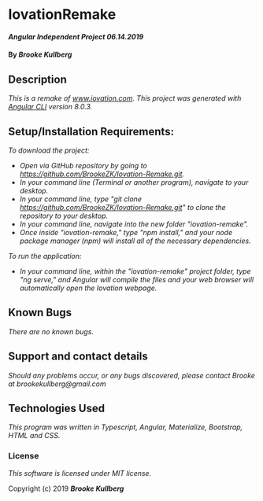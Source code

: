 # IovationRemake

#### _Angular Independent Project 06.14.2019_

#### By _Brooke Kullberg_

## Description
_This is a remake of www.iovation.com. This project was generated with [Angular CLI](https://github.com/angular/angular-cli) version 8.0.3._

## Setup/Installation Requirements:

_To download the project:_

* _Open via GitHub repository by going to <https://github.com/BrookeZK/Iovation-Remake.git>._
* _In your command line (Terminal or another program), navigate to your desktop._
* _In your command line, type "git clone https://github.com/BrookeZK/Iovation-Remake.git" to clone the repository to your desktop._
* _In your command line, navigate into the new folder "iovation-remake"._
* _Once inside "iovation-remake," type "npm install," and your node package manager (npm) will install all of the necessary dependencies._

_To run the application:_

* _In your command line, within the "iovation-remake" project folder, type "ng serve," and Angular will compile the files and your web browser will automatically open the Iovation webpage._

## Known Bugs

_There are no known bugs._

## Support and contact details

_Should any problems occur, or any bugs discovered, please contact Brooke at brookekullberg@gmail.com_

## Technologies Used

_This program was written in Typescript, Angular, Materialize, Bootstrap, HTML and CSS._

### License

*This software is licensed under MIT license.*

Copyright (c) 2019 **_Brooke Kullberg_**